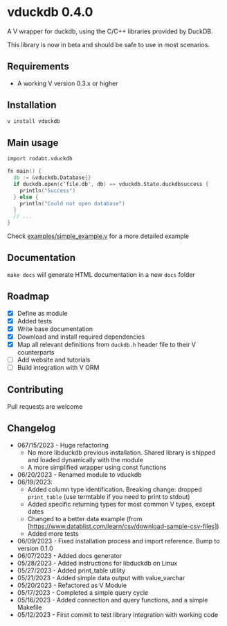 # vduckdb 0.4.0

A V wrapper for duckdb, using the C/C++ libraries provided by DuckDB.

This library is now in beta and should be safe to use in most scenarios.

## Requirements

- A working V version 0.3.x or higher

## Installation

```bash
v install vduckdb
```

## Main usage

```v
import rodabt.vduckdb

fn main() {
  db := &vduckdb.Database{}
  if duckdb.open(c'file.db', db) == vduckdb.State.duckdbsuccess {
    println("Success")
  } else {
    println("Could not open database")
  }
  // ...
}
```

Check [examples/simple_example.v](examples/simple_example.v) for a more detailed example

## Documentation

`make docs` will generate HTML documentation in a new `docs` folder

## Roadmap

- [x] Define as module
- [x] Added tests
- [x] Write base documentation
- [x] Download and install required dependencies
- [x] Map all relevant definitions from `duckdb.h` header file to their V counterparts
- [ ] Add website and tutorials
- [ ] Build integration with V ORM

## Contributing

Pull requests are welcome

## Changelog

- 067/15/2023 - Huge refactoring
  - No more libduckdb previous installation. Shared library is shipped and loaded dynamically with the module
  - A more simplified wrapper using const functions
- 06/20/2023 - Renamed module to vduckdb
- 06/19/2023:
  - Added column type identification. Breaking change: dropped `print_table` (use termtable if you need to print to stdout)
  - Added specific returning types for most common V types, except dates
  - Changed to a better data example (from [https://www.datablist.com/learn/csv/download-sample-csv-files])
  - Added more tests
- 06/09/2023 - Fixed installation process and import reference. Bump to version 0.1.0
- 06/07/2023 - Added docs generator
- 05/28/2023 - Added instructions for libduckdb on Linux
- 05/27/2023 - Added print_table utility
- 05/21/2023 - Added simple data output with value_varchar
- 05/20/2023 - Refactored as V Module
- 05/17/2023 - Completed a simple query cycle
- 05/16/2023 - Added connection and query functions, and a simple Makefile
- 05/12/2023 - First commit to test library integration with working code

